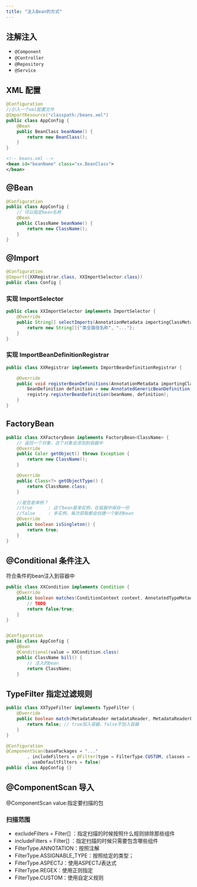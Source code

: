 ```yaml
---
title: "注入Bean的方式"
---
```


## 注解注入

* `@Component`
* `@Controller`
* `@Repository`
* `@Service`

## XML 配置

```java
@Configuration
//引入一个xml配置文件
@ImportResource("classpath:/beans.xml")
public class AppConfig {
    @Bean
    public BeanClass beanName() {
        return new BeanClass();
    }
}
```

```xml
<!-- beans.xml -->
<bean id="beanName" class="xx.BeanClass">
</bean>
```

## @Bean

```java
@Configuration
public class AppConfig {
    // 可以指定bean名称
    @Bean
    public ClassName beanName() {
        return new ClassName();
    }
}
```

## @Import

```java
@Configuration
@Import({XXRegistrar.class, XXImportSelector.class})
public class Config {
```

### 实现 ImportSelector

```java
public class XXImportSelector implements ImportSelector {
    @Override
    public String[] selectImports(AnnotationMetadata importingClassMetadata) {
        return new String[]{"类全路径名称", "..."};
    }
}
```

### 实现 ImportBeanDefinitionRegistrar

```java
public class XXRegistrar implements ImportBeanDefinitionRegistrar {

    @Override
    public void registerBeanDefinitions(AnnotationMetadata importingClassMetadata, BeanDefinitionRegistry registry) {
        BeanDefinition definition = new AnnotatedGenericBeanDefinition(class);
        registry.registerBeanDefinition(beanName, definition);
    }
}
```

## FactoryBean

```java
public class XXFactoryBean implements FactoryBean<ClassName> {
    // 返回一个对象，这个对象会添加到容器中
    @Override
    public Color getObject() throws Exception {
        return new ClassName();
    }

    @Override
    public Class<?> getObjectType() {
        return ClassName.class;
    }

    //是否是单例？
    //true 		: 这个bean是单实例，在容器中保存一份
    //false 	: 多实例，每次获取都会创建一个新的bean
    @Override
    public boolean isSingleton() {
        return true;
    }
}
```

## @Conditional 条件注入

符合条件的bean注入到容器中

```java
public class XXCondition implements Condition {
    @Override
    public boolean matches(ConditionContext context, AnnotatedTypeMetadata metadata) {
        // TODO
        return false/true;
    }
}


@Configuration
public class AppConfig {
    @Bean
    @Conditional(value = XXCondition.class)
    public ClassName bill() {
        // 注入的bean
        return ClassName;
    }

```

## TypeFilter 指定过滤规则

```java
public class XXTypeFilter implements TypeFilter {
    @Override
    public boolean match(MetadataReader metadataReader, MetadataReaderFactory metadataReaderFactory) throws IOException {
        return false; // true加入容器，false不加入容器
    }
}

@Configuration
@ComponentScan(basePackages = "..."
        , includeFilters = @Filter(type = FilterType.CUSTOM, classes = {XXTypeFilter.class})
        , useDefaultFilters = false)
public class AppConfig {}
```

## @ComponentScan 导入

@ComponentScan  value:指定要扫描的包

### 扫描范围

* excludeFilters = Filter[] ：指定扫描的时候按照什么规则排除那些组件
* includeFilters = Filter[] ：指定扫描的时候只需要包含哪些组件
* FilterType.ANNOTATION：按照注解
* FilterType.ASSIGNABLE_TYPE：按照给定的类型；
* FilterType.ASPECTJ：使用ASPECTJ表达式
* FilterType.REGEX：使用正则指定
* FilterType.CUSTOM：使用自定义规则